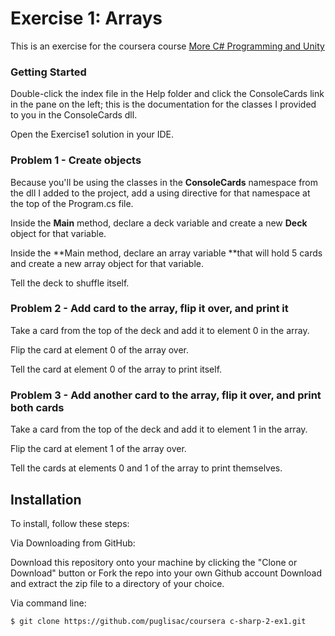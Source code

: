# Exercise 1: Arrays

This is an exercise for the coursera course [More C# Programming and Unity](https://www.coursera.org/learn/more-programming-unity)

### Getting Started

Double-click the index file in the Help folder and click the ConsoleCards link in the pane on the left; this is the documentation for the classes I provided to you in the ConsoleCards dll.

Open the Exercise1 solution in your IDE.

### Problem 1 - Create objects

Because you'll be using the classes in the **ConsoleCards** namespace from the dll I added to the project, add a using directive for that namespace at the top of the Program.cs file.

Inside the **Main** method, declare a deck variable and create a new **Deck** object for that variable.

Inside the **Main method, declare an array variable **that will hold 5 cards and create a new array object for that variable.

Tell the deck to shuffle itself.

### Problem 2 - Add card to the array, flip it over, and print it

Take a card from the top of the deck and add it to element 0 in the array.

Flip the card at element 0 of the array over.

Tell the card at element 0 of the array to print itself.

### Problem 3 - Add another card to the array, flip it over, and print both cards

Take a card from the top of the deck and add it to element 1 in the array.

Flip the card at element 1 of the array over.

Tell the cards at elements 0 and 1 of the array to print themselves.
 
## Installation
To install, follow these steps:

Via Downloading from GitHub:

Download this repository onto your machine by clicking the "Clone or Download" button or Fork the repo into your own Github account
Download and extract the zip file to a directory of your choice.  

Via command line:

`$ git clone https://github.com/puglisac/coursera c-sharp-2-ex1.git`